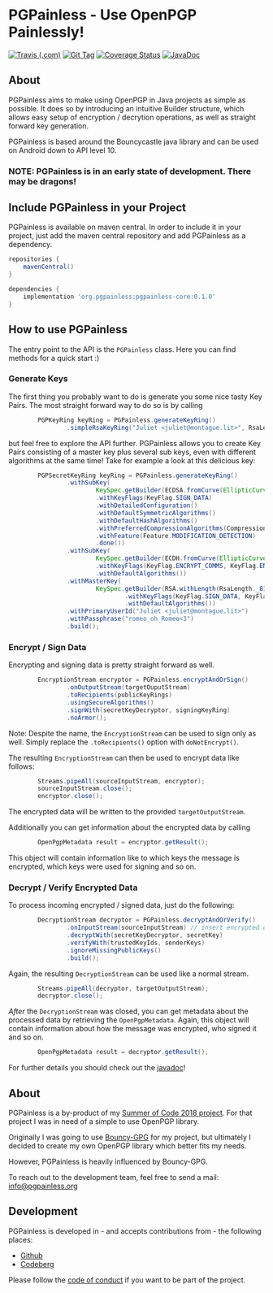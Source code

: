 PGPainless - Use OpenPGP Painlessly!
====================================

[![Travis (.com)](https://travis-ci.com/pgpainless/pgpainless.svg?branch=master)](https://travis-ci.com/pgpainless/pgpainless)
[![Git Tag](https://badgen.now.sh/github/tag/pgpainless/pgpainless)](https://github.com/pgpainless/pgpainless/tags)
[![Coverage Status](https://coveralls.io/repos/github/pgpainless/pgpainless/badge.svg?branch=master)](https://coveralls.io/github/pgpainless/pgpainless?branch=master)
[![JavaDoc](https://badgen.net/badge/javadoc/yes/green)](https://pgpainless.org/releases/latest/javadoc/)

About
-----

PGPainless aims to make using OpenPGP in Java projects as simple as possible.
It does so by introducing an intuitive Builder structure, which allows easy 
setup of encryption / decrytion operations, as well as straight forward key generation.

PGPainless is based around the Bouncycastle java library and can be used on Android down to API level 10.

### NOTE: PGPainless is in an early state of development. There may be dragons!

## Include PGPainless in your Project

PGPainless is available on maven central. In order to include it in your project, just add the 
maven central repository and add PGPainless as a dependency.

```gradle
repositories {
	mavenCentral()
}

dependencies {
	implementation 'org.pgpainless:pgpainless-core:0.1.0'
}
```

## How to use PGPainless

The entry point to the API is the `PGPainless` class. Here you can find methods for a quick start :)

### Generate Keys

The first thing you probably want to do is generate you some nice tasty Key Pairs. The most straight forward way to do so is by calling

```java
        PGPKeyRing keyRing = PGPainless.generateKeyRing()
                .simpleRsaKeyRing("Juliet <juliet@montague.lit>", RsaLength._4096);
```

but feel free to explore the API further. PGPainless allows you to create Key Pairs consisting of a master key plus several sub keys, even with different algorithms at the same time!
Take for example a look at this delicious key:

```java
        PGPSecretKeyRing keyRing = PGPainless.generateKeyRing()
                .withSubKey(
                        KeySpec.getBuilder(ECDSA.fromCurve(EllipticCurve._P256))
                        .withKeyFlags(KeyFlag.SIGN_DATA)
                        .withDetailedConfiguration()
                        .withDefaultSymmetricAlgorithms()
                        .withDefaultHashAlgorithms()
                        .withPreferredCompressionAlgorithms(CompressionAlgorithm.ZLIB)
                        .withFeature(Feature.MODIFICATION_DETECTION)
                        .done())
                .withSubKey(
                        KeySpec.getBuilder(ECDH.fromCurve(EllipticCurve._P256))
                        .withKeyFlags(KeyFlag.ENCRYPT_COMMS, KeyFlag.ENCRYPT_STORAGE)
                        .withDefaultAlgorithms())
                .withMasterKey(
                        KeySpec.getBuilder(RSA.withLength(RsaLength._8192))
                                .withKeyFlags(KeyFlag.SIGN_DATA, KeyFlag.CERTIFY_OTHER)
                                .withDefaultAlgorithms())
                .withPrimaryUserId("Juliet <juliet@montague.lit>")
                .withPassphrase("romeo_oh_Romeo<3")
                .build();
```

### Encrypt / Sign Data

Encrypting and signing data is pretty straight forward as well.
```java
        EncryptionStream encryptor = PGPainless.encryptAndOrSign()
                .onOutputStream(targetOuputStream)
                .toRecipients(publicKeyRings)
                .usingSecureAlgorithms()
                .signWith(secretKeyDecryptor, signingKeyRing)
                .noArmor();
```

Note: Despite the name, the `EncryptionStream` can be used to sign only as well. Simply replace the `.toRecipients()` option with `doNotEncrypt()`.

The resulting `EncryptionStream` can then be used to encrypt data like follows:

```java
        Streams.pipeAll(sourceInputStream, encryptor);
        sourceInputStream.close();
        encryptor.close();
```

The encrypted data will be written to the provided `targetOutputStream`.

Additionally you can get information about the encrypted data by calling

```java
        OpenPgpMetadata result = encryptor.getResult();
```

This object will contain information like to which keys the message is encrypted, which keys were used for signing and so on.

### Decrypt / Verify Encrypted Data

To process incoming encrypted / signed data, just do the following:

```java
        DecryptionStream decryptor = PGPainless.decryptAndOrVerify()
                .onInputStream(sourceInputStream) // insert encrypted data here
                .decryptWith(secretKeyDecryptor, secretKey)
                .verifyWith(trustedKeyIds, senderKeys)
                .ignoreMissingPublicKeys()
                .build();
```

Again, the resulting `DecryptionStream` can be used like a normal stream.

```java
        Streams.pipeAll(decryptor, targetOutputStream);
        decryptor.close();
```

*After* the `DecryptionStream` was closed, you can get metadata about the processed data by retrieving the `OpenPgpMetadata`.
Again, this object will contain information about how the message was encrypted, who signed it and so on.

```java
        OpenPgpMetadata result = decryptor.getResult();
```

For further details you should check out the [javadoc](https://pgpainless.org/releases/latest/javadoc/)!

## About
PGPainless is a by-product of my [Summer of Code 2018 project](https://blog.jabberhead.tk/summer-of-code-2018/).
For that project I was in need of a simple to use OpenPGP library.

Originally I was going to use [Bouncy-GPG](https://github.com/neuhalje/bouncy-gpg) for my project,
but ultimately I decided to create my own OpenPGP library which better fits my needs.

However, PGPainless is heavily influenced by Bouncy-GPG.

To reach out to the development team, feel free to send a mail: info@pgpainless.org

## Development
PGPainless is developed in - and accepts contributions from - the following places:

* [Github](https://github.com/pgpainless/pgpainless)
* [Codeberg](https://codeberg.org/PGPainless/pgpainless)

Please follow the [code of conduct](CODE_OF_CONDUCT.md) if you want to be part of the project.
